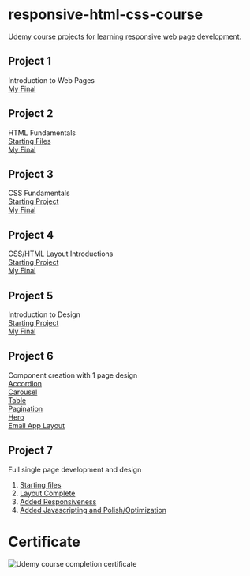 # responsive-html-css-course
[Udemy course projects for learning responsive web page development.](https://www.udemy.com/course/design-and-develop-a-killer-website-with-html5-and-css3)


## Project 1
Introduction to Web Pages\
[My Final](https://joshuaoloduca.github.io/responsive-html-css-course/01-Introduction/)


## Project 2
HTML Fundamentals\
[Starting Files](https://github.com/JoshuaOLoduca/responsive-html-css-course/tree/main/Project%20Materials/html-css-course-master/starter/02-HTML-Fundamentals)\
[My Final](https://joshuaoloduca.github.io/responsive-html-css-course/02-HTML-Fundamentals)


## Project 3
CSS Fundamentals\
[Starting Project](https://joshuaoloduca.github.io/responsive-html-css-course/02-HTML-Fundamentals)\
[My Final](https://joshuaoloduca.github.io/responsive-html-css-course/03-CSS-Fundamentals)


## Project 4
CSS/HTML Layout Introductions\
[Starting Project](https://joshuaoloduca.github.io/responsive-html-css-course/03-CSS-Fundamentals)\
[My Final](https://joshuaoloduca.github.io/responsive-html-css-course/04-CSS-Layouts)


## Project 5
Introduction to Design\
[Starting Project](https://joshuaoloduca.github.io/responsive-html-css-course/Project%20Materials/html-css-course-master/starter/05-Design/)\
[My Final](https://joshuaoloduca.github.io/responsive-html-css-course/05-Design)


## Project 6
Component creation with 1 page design\
[Accordion](https://joshuaoloduca.github.io/responsive-html-css-course/06-Components/01-accordion.html)\
[Carousel](https://joshuaoloduca.github.io/responsive-html-css-course/06-Components/02-carousel.html)\
[Table](https://joshuaoloduca.github.io/responsive-html-css-course/06-Components/03-table.html)\
[Pagination](https://joshuaoloduca.github.io/responsive-html-css-course/06-Components/04-pagination.html)\
[Hero](https://joshuaoloduca.github.io/responsive-html-css-course/06-Components/05-hero.html)\
[Email App Layout](https://joshuaoloduca.github.io/responsive-html-css-course/06-Components/06-app-layout.html)


## Project 7
Full single page development and design
1. [Starting files](https://github.com/JoshuaOLoduca/responsive-html-css-course/tree/main/Project%20Materials/html-css-course-master/starter/07-Omnifood-Desktop/content)
1. [Layout Complete](https://joshuaoloduca.github.io/responsive-html-css-course/07-Omnifood/)
1. [Added Responsiveness](https://joshuaoloduca.github.io/responsive-html-css-course/07.1-Omnifood-Responsive/)
1. [Added Javascripting and Polish/Optimization](https://joshuaoloduca.github.io/responsive-html-css-course/07.2-Omnifood-Responsive-and-Polished/)


# Certificate
![Udemy course completion certificate](https://udemy-certificate.s3.amazonaws.com/image/UC-5b2210c1-2c6c-4d42-9857-79fd01adb006.jpg?v=1642127074000)
